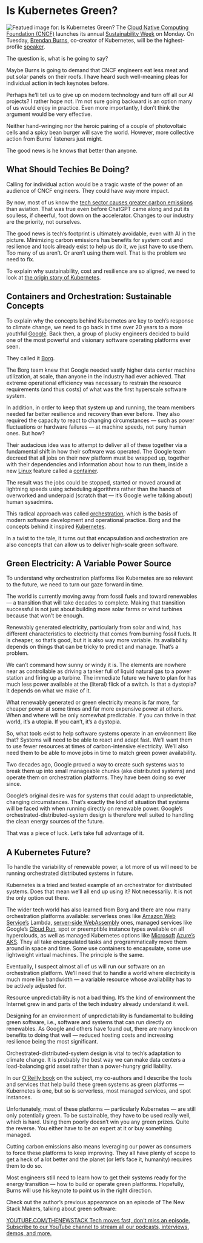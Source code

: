 # Is Kubernetes Green?
![Featued image for: Is Kubernetes Green?](https://cdn.thenewstack.io/media/2024/10/48fc0054-is-kubernetes-green-2-1024x576-1.jpg)
The [Cloud Native Computing Foundation (CNCF)](https://cncf.io/?utm_content=inline+mention) launches its annual [Sustainability Week](https://tag-env-sustainability.cncf.io/events/cloud-native-sustainability-week/) on Monday. On Tuesday, [Brendan Burns](https://www.linkedin.com/in/brendan-burns-487aa590/), co-creator of Kubernetes, will be the highest-profile [speaker](https://community.cncf.io/events/details/cncf-cloud-native-sustainability-presents-virtual-mini-conference-cloud-native-sustainability-week-2024/).

The question is, what is he going to say?

Maybe Burns is going to demand that CNCF engineers eat less meat and put solar panels on their roofs. I have heard such well-meaning pleas for individual action in tech keynotes before.

Perhaps he’ll tell us to give up on modern technology and turn off all our AI projects? I rather hope not. I’m not sure going backward is an option many of us would enjoy in practice. Even more importantly, I don’t think the argument would be very effective.

Neither hand-wringing nor the heroic pairing of a couple of photovoltaic cells and a spicy bean burger will save the world. However, more collective action from Burns’ listeners just might.

The good news is he knows that better than anyone.

## What Should Techies Be Doing?
Calling for individual action would be a tragic waste of the power of an audience of CNCF engineers. They could have way more impact.

By now, most of us know the [tech sector causes ](https://thenewstack.io/why-software-developers-should-be-thinking-about-the-climate/)[greater carbon emissions](https://thenewstack.io/why-software-developers-should-be-thinking-about-the-climate/) than aviation. That was true even before ChatGPT came along and put its soulless, if cheerful, foot down on the accelerator. Changes to our industry are the priority, not ourselves.

The good news is tech’s footprint is ultimately avoidable, even with AI in the picture. Minimizing carbon emissions has benefits for system cost and resilience and tools already exist to help us do it, we just have to use them. Too many of us aren’t. Or aren’t using them well. That is the problem we need to fix.

To explain why sustainability, cost and resilience are so aligned, we need to look at [the origin story of Kubernetes](https://thenewstack.io/at-kubernetes-10th-anniversary-in-mountain-view-history-remembered/).

## Containers and Orchestration: Sustainable Concepts
To explain why the concepts behind Kubernetes are key to tech’s response to climate change, we need to go back in time over 20 years to a more youthful [Google](https://cloud.google.com/?utm_content=inline+mention). Back then, a group of plucky engineers decided to build one of the most powerful and visionary software operating platforms ever seen.

They called it [Borg](https://dl.acm.org/doi/10.1145/2741948.2741964).

The Borg team knew that Google needed vastly higher data center machine utilization, at scale, than anyone in the industry had ever achieved. That extreme operational efficiency was necessary to restrain the resource requirements (and thus costs) of what was the first hyperscale software system.

In addition, in order to keep that system up and running, the team members needed far better resilience and recovery than ever before. They also required the capacity to react to changing circumstances — such as power fluctuations or hardware failures — at machine speeds, not puny human ones. But how?

Their audacious idea was to attempt to deliver all of these together via a fundamental shift in how their software was operated. The Google team decreed that all jobs on their new platform must be wrapped up, together with their dependencies and information about how to run them, inside a new [Linux](https://thenewstack.io/linux/) feature called a [container](https://thenewstack.io/containers/).

The result was the jobs could be stopped, started or moved around at lightning speeds using scheduling algorithms rather than the hands of overworked and underpaid (scratch that — it’s Google we’re talking about) human sysadmins.

This radical approach was called [orchestration](https://thenewstack.io/what-is-container-orchestration/), which is the basis of modern software development and operational practice. Borg and the concepts behind it inspired [Kubernetes](https://roadmap.sh/kubernetes).

In a twist to the tale, it turns out that encapsulation and orchestration are also concepts that can allow us to deliver high-scale green software.

## Green Electricity: A Variable Power Source
To understand why orchestration platforms like Kubernetes are so relevant to the future, we need to turn our gaze forward in time.

The world is currently moving away from fossil fuels and toward renewables — a transition that will take decades to complete. Making that transition successful is not just about building more solar farms or wind turbines because that won’t be enough.

Renewably generated electricity, particularly from solar and wind, has different characteristics to electricity that comes from burning fossil fuels. It is cheaper, so that’s good, but it is also way more variable. Its availability depends on things that can be tricky to predict and manage. That’s a problem.

We can’t command how sunny or windy it is. The elements are nowhere near as controllable as driving a tanker full of liquid natural gas to a power station and firing up a turbine. The immediate future we have to plan for has much less power available at the (literal) flick of a switch. Is that a dystopia? It depends on what we make of it.

What renewably generated or green electricity means is far more, far cheaper power at some times and far more expensive power at others. When and where will be only somewhat predictable. If you can thrive in that world, it’s a utopia. If you can’t, it’s a dystopia.

So, what tools exist to help software systems operate in an environment like that? Systems will need to be able to react and adapt fast. We’ll want them to use fewer resources at times of carbon-intensive electricity. We’ll also need them to be able to move jobs in time to match green power availability.

Two decades ago, Google proved a way to create such systems was to break them up into small manageable chunks (aka distributed systems) and operate them on orchestration platforms. They have been doing so ever since.

Google’s original desire was for systems that could adapt to unpredictable, changing circumstances. That’s exactly the kind of situation that systems will be faced with when running directly on renewable power. Google’s orchestrated-distributed-system design is therefore well suited to handling the clean energy sources of the future.

That was a piece of luck. Let’s take full advantage of it.

## A Kubernetes Future?
To handle the variability of renewable power, a lot more of us will need to be running orchestrated distributed systems in future.

Kubernetes is a tried and tested example of an orchestrator for distributed systems. Does that mean we’ll all end up using it? Not necessarily. It is not the only option out there.

The wider tech world has also learned from Borg and there are now many orchestration platforms available: serverless ones like [Amazon Web Service’s](https://aws.amazon.com/?utm_content=inline+mention) Lambda, [server-side WebAssembly](https://thenewstack.io/webassembly-for-the-server-side-a-new-way-to-nginx/) ones, managed services like Google’s [Cloud Run](https://thenewstack.io/how-google-cloud-run-combines-serverless-with-containers/), spot or preemptible instance types available on all hyperclouds, as well as managed Kubernetes options like [Microsoft](https://news.microsoft.com/?utm_content=inline+mention) [Azure’s AKS](https://thenewstack.io/introducing-aks-automatic-managed-kubernetes-for-developers/). They all take encapsulated tasks and programmatically move them around in space and time. Some use containers to encapsulate, some use lightweight virtual machines. The principle is the same.

Eventually, I suspect almost all of us will run our software on an orchestration platform. We’ll need that to handle a world where electricity is much more like bandwidth — a variable resource whose availability has to be actively adjusted for.

Resource unpredictability is not a bad thing. It’s the kind of environment the Internet grew in and parts of the tech industry already understand it well.

Designing for an environment of unpredictability is fundamental to building green software, i.e., software and systems that can run directly on renewables. As Google and others have found out, there are many knock-on benefits to doing that well — reduced hosting costs and increasing resilience being the most significant.

Orchestrated-distributed-system design is vital to tech’s adaptation to climate change. It is probably the best way we can make data centers a load-balancing grid asset rather than a power-hungry grid liability.

In our [O’Reilly book](https://learning.oreilly.com/library/view/building-green-software/9781098150617/) on the subject, my co-authors and I describe the tools and services that help build these green systems as green platforms — Kubernetes is one, but so is serverless, most managed services, and spot instances.

Unfortunately, most of these platforms — particularly Kubernetes — are still only potentially green. To be sustainable, they have to be used really well, which is hard. Using them poorly doesn’t win you any green prizes. Quite the reverse. You either have to be an expert at it or buy something managed.

Cutting carbon emissions also means leveraging our power as consumers to force these platforms to keep improving. They all have plenty of scope to get a heck of a lot better and the planet (or let’s face it, humanity) requires them to do so.

Most engineers still need to learn how to get their systems ready for the energy transition — how to build or operate green platforms. Hopefully, Burns will use his keynote to point us in the right direction.

Check out the author’s previous appearance on an episode of The New Stack Makers, talking about green software:

[
YOUTUBE.COM/THENEWSTACK
Tech moves fast, don't miss an episode. Subscribe to our YouTube
channel to stream all our podcasts, interviews, demos, and more.
](https://youtube.com/thenewstack?sub_confirmation=1)